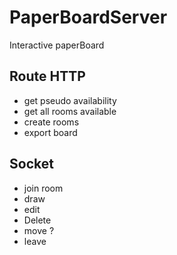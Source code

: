 # PaperBoardServer
Interactive paperBoard

## Route HTTP
- get pseudo availability
- get all rooms available
- create rooms
- export board

## Socket
- join room
- draw
- edit
- Delete
- move ?
- leave
